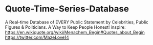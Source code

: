 # Quote-Time-Series-Database
A Real-time Database of EVERY Public Statement by Celebrities, Public Figures &amp; Politicians. A Way to Keep People Honest! inspire: https://en.wikiquote.org/wiki/Menachem_Begin#Quotes_about_Begin https://twitter.com/MazeLove14
